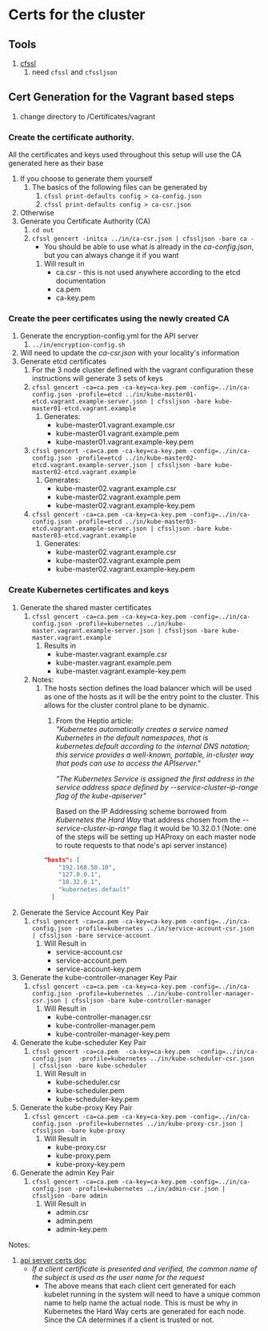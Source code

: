 # Certs for the cluster

## Tools
1. [cfssl](https://cfssl.org)
   1. need `cfssl` and `cfssljson`

## Cert Generation for the Vagrant based steps
1. change directory to /Certificates/vagrant

### Create the certificate authority.
All the certificates and keys used throughout this setup will use the CA generated here as their base
1. If you choose to generate them yourself
   1. The basics of the following files can be generated by
      1. `cfssl print-defaults config > ca-config.json`
      1. `cfssl print-defaults config > ca-csr.json`
1. Otherwise
1. Generate you Certificate Authority (CA)
   1. `cd out`
   1. `cfssl gencert -initca ../in/ca-csr.json | cfssljson -bare ca -`
      * You should be able to use what is already in the _ca-config.json_, but you can always change it if you want
      1. Will result in
         * ca.csr - this is not used anywhere according to the etcd documentation
         * ca.pem
         * ca-key.pem

### Create the peer certificates using the newly created CA
1. Generate the encryption-config.yml for the API server
   1. `../in/encryption-config.sh`
1. Will need to update the _ca-csr.json_ with your locality's information
1. Generate etcd certificates
   1. For the 3 node cluster defined with the vagrant configuration these instructions will generate 3 sets of keys
   1. `cfssl gencert -ca=ca.pem -ca-key=ca-key.pem -config=../in/ca-config.json -profile=etcd ../in/kube-master01-etcd.vagrant.example-server.json | cfssljson -bare kube-master01-etcd.vagrant.example`
      1. Generates:
         * kube-master01.vagrant.example.csr
         * kube-master01.vagrant.example.pem
         * kube-master01.vagrant.example-key.pem
   1. `cfssl gencert -ca=ca.pem -ca-key=ca-key.pem -config=../in/ca-config.json -profile=etcd ../in/kube-master02-etcd.vagrant.example-server.json | cfssljson -bare kube-master02-etcd.vagrant.example`
      1. Generates:
         * kube-master02.vagrant.example.csr
         * kube-master02.vagrant.example.pem
         * kube-master02.vagrant.example-key.pem
   1. `cfssl gencert -ca=ca.pem -ca-key=ca-key.pem -config=../in/ca-config.json -profile=etcd ../in/kube-master03-etcd.vagrant.example-server.json | cfssljson -bare kube-master03-etcd.vagrant.example`
      1. Generates:
         * kube-master02.vagrant.example.csr
         * kube-master02.vagrant.example.pem
         * kube-master02.vagrant.example-key.pem
                 
### Create Kubernetes certificates and keys
1. Generate the shared master certificates
   1. `cfssl gencert -ca=ca.pem -ca-key=ca-key.pem -config=../in/ca-config.json -profile=kubernetes ../in/kube-master.vagrant.example-server.json | cfssljson -bare kube-master.vagrant.example`
      1. Results in
         * kube-master.vagrant.example.csr
         * kube-master.vagrant.example.pem
         * kube-master.vagrant.example-key.pem
   1. Notes: 
      1. The hosts section defines the load balancer which will be used as one of the hosts as it will be the entry
         point to the cluster.  This allows for the cluster control plane to be dynamic.
         1. From the Heptio article: <br>
            _"Kubernetes automatically creates a service named Kubernetes in the default namespaces, 
            that is kubernetes.default according to the internal DNS notation; this service provides 
            a well-known, portable, in-cluster way that pods can use to access the APIserver."_
            
            _"The Kubernetes Service is assigned the first address in the service address space 
            defined by --service-cluster-ip-range flag of the kube-apiserver"_ 
            
            Based on the IP Addressing scheme borrowed from _Kubernetes the Hard Way_ that address chosen from the
            _--service-cluster-ip-range_ flag it would be 10.32.0.1 (Note: one of the steps will be setting up HAProxy 
            on each master node to route requests to that node's api server instance)
         ```json
         "hosts": [
             "192.168.50.10",
             "127.0.0.1",
             "10.32.0.1",
             "kubernetes.default"
           ]
         ```
1. Generate the Service Account Key Pair
   1. `cfssl gencert -ca=ca.pem -ca-key=ca-key.pem -config=../in/ca-config.json -profile=kubernetes ../in/service-account-csr.json | cfssljson -bare service-account`
      1. Will Result in
         * service-account.csr
         * service-account.pem
         * service-account-key.pem
1. Generate the kube-controller-manager Key Pair
   1. `cfssl gencert -ca=ca.pem -ca-key=ca-key.pem -config=../in/ca-config.json -profile=kubernetes ../in/kube-controller-manager-csr.json | cfssljson -bare kube-controller-manager`
      1. Will Result in
         * kube-controller-manager.csr
         * kube-controller-manager.pem
         * kube-controller-manager-key.pem
1. Generate the kube-scheduler Key Pair
   1. `cfssl gencert -ca=ca.pem  -ca-key=ca-key.pem  -config=../in/ca-config.json  -profile=kubernetes ../in/kube-scheduler-csr.json | cfssljson -bare kube-scheduler`
      1. Will Result in
         * kube-scheduler.csr
         * kube-scheduler.pem
         * kube-scheduler-key.pem
1. Generate the kube-proxy Key Pair
   1. `cfssl gencert -ca=ca.pem -ca-key=ca-key.pem -config=../in/ca-config.json -profile=kubernetes ../in/kube-proxy-csr.json | cfssljson -bare kube-proxy`
      1. Will Result in
         * kube-proxy.csr
         * kube-proxy.pem
         * kube-proxy-key.pem
1. Generate the admin Key Pair
   1. `cfssl gencert -ca=ca.pem -ca-key=ca-key.pem -config=../in/ca-config.json -profile=kubernetes ../in/admin-csr.json | cfssljson -bare admin`
      1. Will Result in
         * admin.csr
         * admin.pem
         * admin-key.pem

Notes:
1. [api server certs doc](https://kubernetes.io/docs/reference/access-authn-authz/authentication/#x509-client-certs)
   * _If a client certificate is presented and verified, the common name of the subject is 
     used as the user name for the request_
     * The above means that each client cert generated for each kubelet running in the system will
       need to have a unique common name to help name the actual node.  This is must be why in
       Kubernetes the Hard Way certs are generated for each node.  Since the CA determines
       if a client is trusted or not.